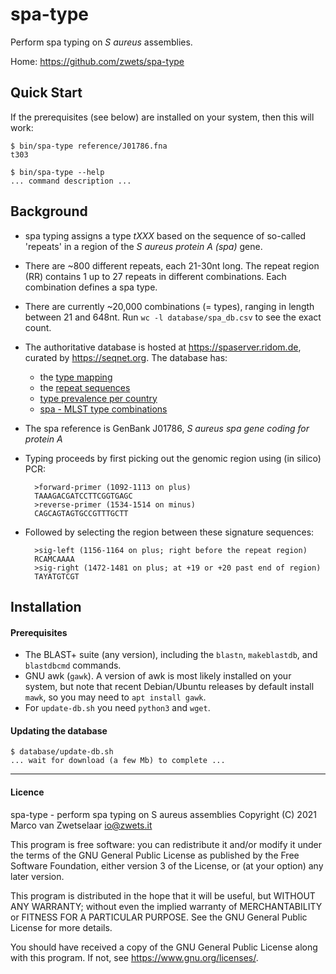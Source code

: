 # spa-type

Perform spa typing on _S aureus_ assemblies.

Home: <https://github.com/zwets/spa-type>


## Quick Start

If the prerequisites (see below) are installed on your system, then this will
work:

    $ bin/spa-type reference/J01786.fna
    t303

    $ bin/spa-type --help
    ... command description ...


## Background

* spa typing assigns a type _tXXX_ based on the sequence of so-called 'repeats'
  in a region of the _S aureus protein A (spa)_ gene.

* There are ~800 different repeats, each 21-30nt long.  The repeat region (RR)
  contains 1 up to 27 repeats in different combinations.  Each combination
  defines a spa type.

* There are currently ~20,000 combinations (= types), ranging in length between
  21 and 648nt.  Run `wc -l database/spa_db.csv` to see the exact count.

* The authoritative database is hosted at <https://spaserver.ridom.de>, curated
  by <https://seqnet.org>.  The database has:

    * the [type mapping](https://spa.ridom.de/spatypes.shtml)
    * the [repeat sequences](https://spa.ridom.de/repeats.shtml)
    * [type prevalence per country](https://spa.ridom.de/frequencies.shtml)
    * [spa - MLST type combinations](https://spa.ridom.de/mlst.shtml)

* The spa reference is GenBank J01786, _S aureus spa gene coding for protein A_

* Typing proceeds by first picking out the genomic region using (in silico) PCR:

        >forward-primer (1092-1113 on plus)
        TAAAGACGATCCTTCGGTGAGC
        >reverse-primer (1534-1514 on minus)
        CAGCAGTAGTGCCGTTTGCTT

* Followed by selecting the region between these signature sequences:

        >sig-left (1156-1164 on plus; right before the repeat region)
        RCAMCAAAA
        >sig-right (1472-1481 on plus; at +19 or +20 past end of region)
        TAYATGTCGT


## Installation

#### Prerequisites

* The BLAST+ suite (any version), including the `blastn`, `makeblastdb`,
  and `blastdbcmd` commands.
* GNU awk (`gawk`).  A version of awk is most likely installed on your system,
  but note that recent Debian/Ubuntu releases by default install `mawk`, so
  you may need to `apt install gawk`.
* For `update-db.sh` you need `python3` and `wget`.

#### Updating the database

    $ database/update-db.sh
    ... wait for download (a few Mb) to complete ...


---

#### Licence

spa-type - perform spa typing on S aureus assemblies
Copyright (C) 2021  Marco van Zwetselaar <io@zwets.it>  

This program is free software: you can redistribute it and/or modify
it under the terms of the GNU General Public License as published by
the Free Software Foundation, either version 3 of the License, or
(at your option) any later version.

This program is distributed in the hope that it will be useful,
but WITHOUT ANY WARRANTY; without even the implied warranty of
MERCHANTABILITY or FITNESS FOR A PARTICULAR PURPOSE.  See the
GNU General Public License for more details.

You should have received a copy of the GNU General Public License
along with this program.  If not, see <https://www.gnu.org/licenses/>.

